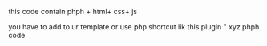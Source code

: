 this code contain phph + html+ css+ js 

you have to add to ur template or use php shortcut lik this plugin " xyz phph code 
